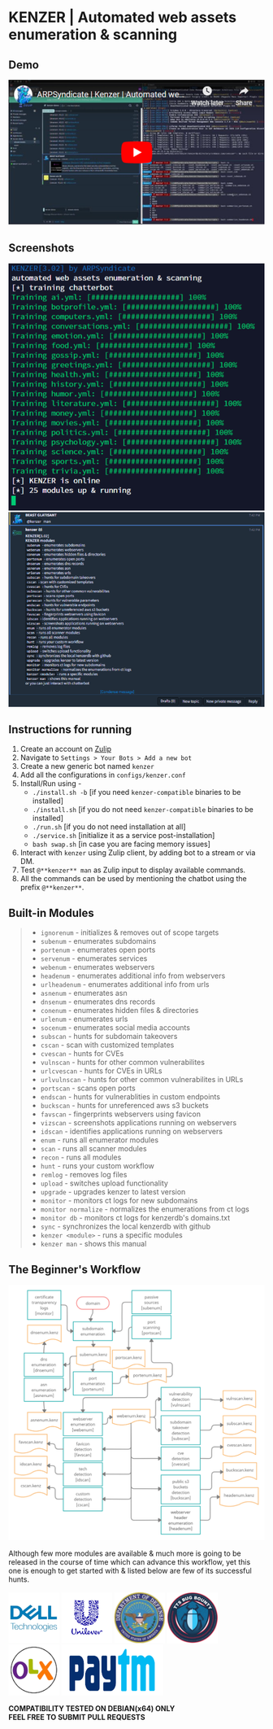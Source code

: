 # KENZER | Automated web assets enumeration & scanning

## Demo
[![kenzer](screenshots/yt-thumbnail.png)](https://www.youtube.com/watch?v=pD0IRloikz8)

## Screenshots
![kenzer](screenshots/kenzer0.png)
![kenzer](screenshots/kenzer1.png)

## Instructions for running
1. Create an account on [Zulip](https://zulipchat.com)<br>
2. Navigate to `Settings > Your Bots > Add a new bot`<br>
3. Create a new generic bot named `kenzer`<br>
4. Add all the configurations in `configs/kenzer.conf`<br>
5. Install/Run using - <br>
    * `./install.sh -b` [if you need `kenzer-compatible` binaries to be installed]<br>
    * `./install.sh` [if you do not need `kenzer-compatible` binaries to be installed]<br>
    * `./run.sh` [if you do not need installation at all]<br>
    * `./service.sh` [initialize it as a service post-installation]<br>
    * `bash swap.sh` [in case you are facing memory issues]
6. Interact with `kenzer` using Zulip client, by adding bot to a stream or via DM.<br>
7. Test `@**kenzer** man` as Zulip input to display available commands.<br>
8. All the commands can be used by mentioning the chatbot using the prefix `@**kenzer**`.<br>

## Built-in Modules
>* `ignorenum` - initializes & removes out of scope targets
>* `subenum` - enumerates subdomains
>* `portenum` - enumerates open ports
>* `servenum` - enumerates services
>* `webenum` - enumerates webservers
>* `headenum` - enumerates additional info from webservers
>* `urlheadenum` - enumerates additional info from urls
>* `asnenum` - enumerates asn
>* `dnsenum` - enumerates dns records
>* `conenum` - enumerates hidden files & directories
>* `urlenum` - enumerates urls
>* `socenum` - enumerates social media accounts
>* `subscan` - hunts for subdomain takeovers
>* `cscan` - scan with customized templates
>* `cvescan` - hunts for CVEs
>* `vulnscan` - hunts for other common vulnerabilites
>* `urlcvescan` - hunts for CVEs in URLs
>* `urlvulnscan` - hunts for other common vulnerabilites in URLs
>* `portscan` - scans open ports
>* `endscan` - hunts for vulnerablities in custom endpoints
>* `buckscan` - hunts for unreferenced aws s3 buckets
>* `favscan` - fingerprints webservers using favicon
>* `vizscan` - screenshots applications running on webservers
>* `idscan` - identifies applications running on webservers
>* `enum` - runs all enumerator modules
>* `scan` - runs all scanner modules
>* `recon` - runs all modules
>* `hunt` - runs your custom workflow
>* `remlog` - removes log files
>* `upload` - switches upload functionality
>* `upgrade` - upgrades kenzer to latest version
>* `monitor` - monitors ct logs for new subdomains
>* `monitor normalize` - normalizes the enumerations from ct logs
>* `monitor db` - monitors ct logs for kenzerdb's domains.txt
>* `sync` - synchronizes the local kenzerdb with github
>* `kenzer <module>` - runs a specific modules
>* `kenzer man` - shows this manual

## The Beginner's Workflow
![workflow](screenshots/workflow.png)

Although few more modules are available & much more is going to be released in the course of time which can advance this workflow, yet this one is enough to get started with & listed below are few of its successful hunts.<br><br>
<img src="screenshots/dell.png" width="100" height="100">
<img src="screenshots/unilever.png" width="100" height="100">
<img src="screenshots/dod.png" width="100" height="100">
<img src="screenshots/tts.png" width="100" height="100">
<img src="screenshots/olx.png" width="100" height="100">
<img src="screenshots/paytm.png" width="200" height="100">

**COMPATIBILITY TESTED ON DEBIAN(x64) ONLY**<br>
**FEEL FREE TO SUBMIT PULL REQUESTS**
